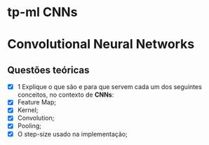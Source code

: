 tp-ml CNNs
==========

# Convolutional Neural Networks
## Questões teóricas
 -[x] 1 Explique o que são e para que servem cada um dos seguintes conceitos, no
        contexto de **CNNs**:
  -[x] Feature Map;
  -[x] Kernel;
  -[x] Convolution;
  -[x] Pooling;
  -[x] O step-size usado na implementação;
